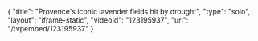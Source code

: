 {
    "title": "Provence's iconic lavender fields hit by drought",
    "type": "solo",
    "layout": "iframe-static",
    "videoId": "123195937",
    "url": "\/tvpembed\/123195937"
}